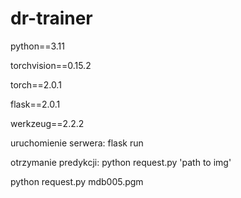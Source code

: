 # dr-trainer

python==3.11

torchvision==0.15.2

torch==2.0.1

flask==2.0.1

werkzeug==2.2.2

uruchomienie serwera: flask run

otrzymanie predykcji: python request.py 'path to img' 

python request.py mdb005.pgm
